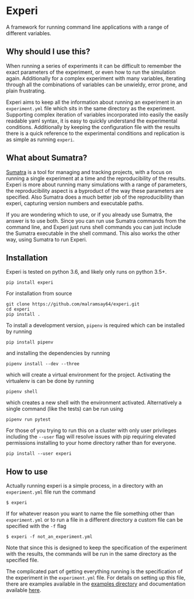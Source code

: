 Experi
======

A framework for running command line applications with a range of different variables.

Why should I use this?
----------------------

When running a series of experiments it can be difficult to remember 
the exact parameters of the experiment,
or even how to run the simulation again.
Additionally for a complex experiment with many variables,
iterating through all the combinations of variables can be 
unwieldy, error prone, and plain frustrating.

Experi aims to keep all the information about running an experiment
in an `experiment.yml` file which sits in the same directory as the experiment.
Supporting complex iteration of variables incorporated into
easily the easily readable yaml syntax,
it is easy to quickly understand the experimental conditions.
Additionally by keeping the configuration file with the results
there is a quick reference to the experimental conditions
and replication is as simple as running `experi`.

What about Sumatra?
---------------------

[Sumatra][sumatra] is a tool for managing and tracking projects,
with a focus on running a single experiment at a time 
and the reproducibility of the results.
Experi is more about running many simulations with a range of parameters,
the reproducibility aspect is a byproduct of the way these parameters are specified.
Also Sumatra does a much better job of the reproducibility than experi,
capturing version numbers and executable paths.

If you are wondering which to use,
or if you already use Sumatra,
the answer is to use both.
Since you can run use Sumatra commands from the command line,
and Experi just runs shell commands you can 
just include the Sumatra executable in the shell command.
This also works the other way, 
using Sumatra to run Experi.

Installation
------------

Experi is tested on python 3.6, and likely only runs on python 3.5+.

```
pip install experi
```

For installation from source

```
git clone https://github.com/malramsay64/experi.git
cd experi
pip install .
```

To install a development version, `pipenv` is required
which can be installed by running
```
pip install pipenv
```
and installing the dependencies by running
```
pipenv install --dev --three
```
which will create a virtual environment for the project.
Activating the virtualenv is can be done by running
```
pipenv shell
```
which creates a new shell with the environment activated.
Alternatively a single command (like the tests) can be run using
```
pipenv run pytest
```

For those of you trying to run this on a cluster with only user privileges
including the `--user` flag will resolve issues with pip requiring elevated permissions
installing to your home directory rather than for everyone.
```
pip install --user experi
```

How to use
----------

Actually running experi is a simple process,
in a directory with an `experiment.yml` file run the command
```
$ experi
```
If for whatever reason you want to name the file something other than `experiment.yml`
or to run a file in a different directory a custom file can be specified with the `-f` flag
```
$ experi -f not_an_experiment.yml
```
Note that since this is designed to keep the specification of the experiment with the results,
the commands will be run in the same directory as the specified file.

The complicated part of getting everything running is the specification of the experiment
in the `experiment.yml` file.
For details on setting up this file, there are examples available in the [examples directory][experiment examples]
and documentation available [here][experiment docs].

[miniconda installer]: https://conda.io/miniconda.html
[sumatra]: http://sumatra.readthedocs.io
[experiment examples]: https://github.com/malramsay64/experi/examples
[experiment docs]: https://github.com/malramsay64/experi/blob/master/input_file.md
